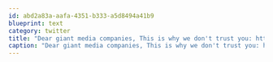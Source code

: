 ```yaml
---
id: abd2a83a-aafa-4351-b333-a5d8494a41b9
blueprint: text
category: twitter
title: "Dear giant media companies, This is why we don't trust you: http://tinyurl.com/23f27na"
caption: "Dear giant media companies, This is why we don't trust you: http://tinyurl.com/23f27na"
---
```

